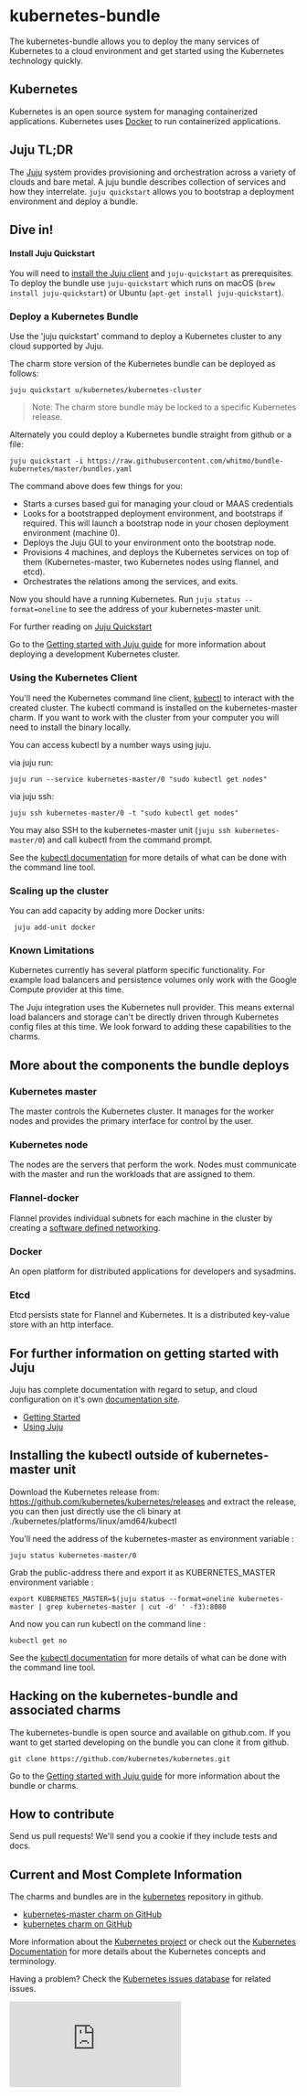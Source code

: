 # kubernetes-bundle

The kubernetes-bundle allows you to deploy the many services of
Kubernetes to a cloud environment and get started using the Kubernetes
technology quickly.

## Kubernetes

Kubernetes is an open source system for managing containerized
applications.  Kubernetes uses [Docker](http://docker.com) to run
containerized applications.

## Juju TL;DR

The [Juju](https://jujucharms.com) system provides provisioning and
orchestration across a variety of clouds and bare metal. A juju bundle
describes collection of services and how they interrelate. `juju
quickstart` allows you to bootstrap a deployment environment and
deploy a bundle.

## Dive in!

#### Install Juju Quickstart

You will need to
[install the Juju client](https://jujucharms.com/get-started) and
`juju-quickstart` as prerequisites.  To deploy the bundle use
`juju-quickstart` which runs on macOS (`brew install
juju-quickstart`) or Ubuntu (`apt-get install juju-quickstart`).

### Deploy a Kubernetes Bundle

Use the 'juju quickstart' command to deploy a Kubernetes cluster to any cloud
supported by Juju.  

The charm store version of the Kubernetes bundle can be deployed as follows:

    juju quickstart u/kubernetes/kubernetes-cluster

> Note: The charm store bundle may be locked to a specific Kubernetes release.

Alternately you could deploy a Kubernetes bundle straight from github or a file:

    juju quickstart -i https://raw.githubusercontent.com/whitmo/bundle-kubernetes/master/bundles.yaml

The command above does few things for you:

- Starts a curses based gui for managing your cloud or MAAS credentials
- Looks for a bootstrapped deployment environment, and bootstraps if
  required. This will launch a bootstrap node in your chosen
  deployment environment (machine 0).
- Deploys the Juju GUI to your environment onto the bootstrap node.
- Provisions 4 machines, and deploys the Kubernetes services on top of
  them (Kubernetes-master, two Kubernetes nodes using flannel, and etcd).
- Orchestrates the relations among the services, and exits.

Now you should have a running Kubernetes. Run `juju status
--format=oneline` to see the address of your kubernetes-master unit.

For further reading on [Juju Quickstart](https://pypi.python.org/pypi/juju-quickstart)

Go to the [Getting started with Juju guide](https://kubernetes.io/docs/getting-started-guides/ubuntu/installation/#setting-up-kubernetes-with-juju)
for more information about deploying a development Kubernetes cluster.

### Using the Kubernetes Client

You'll need the Kubernetes command line client,
[kubectl](https://github.com/kubernetes/kubernetes/blob/master/docs/user-guide/kubectl/kubectl.md)
to interact with the created cluster.  The kubectl command is
installed on the kubernetes-master charm. If you want to work with
the cluster from your computer you will need to install the binary
locally.

You can access kubectl by a number ways using juju.

via juju run:

    juju run --service kubernetes-master/0 "sudo kubectl get nodes"

via juju ssh:

    juju ssh kubernetes-master/0 -t "sudo kubectl get nodes"

You may also SSH to the kubernetes-master unit (`juju ssh kubernetes-master/0`)
and call kubectl from the command prompt.

See the
[kubectl documentation](https://github.com/kubernetes/kubernetes/blob/master/docs/user-guide/kubectl/kubectl.md)
for more details of what can be done with the command line tool.

### Scaling up the cluster

You can add capacity by adding more Docker units:

     juju add-unit docker

### Known Limitations

Kubernetes currently has several platform specific functionality. For
example load balancers and persistence volumes only work with the
Google Compute provider at this time.

The Juju integration uses the Kubernetes null provider. This means
external load balancers and storage can't be directly driven through
Kubernetes config files at this time. We look forward to adding these
capabilities to the charms.


## More about the components the bundle deploys

### Kubernetes master

The master controls the Kubernetes cluster.  It manages for the worker
nodes and provides the primary interface for control by the user.

### Kubernetes node

The nodes are the servers that perform the work.  Nodes must
communicate with the master and run the workloads that are assigned to
them.

### Flannel-docker

Flannel provides individual subnets for each machine in the cluster by
creating a
[software defined networking](http://en.wikipedia.org/wiki/Software-defined_networking).

### Docker

An open platform for distributed applications for developers and sysadmins.

### Etcd

Etcd persists state for Flannel and Kubernetes. It is a distributed
key-value store with an http interface.


## For further information on getting started with Juju

Juju has complete documentation with regard to setup, and cloud
configuration on it's own
[documentation site](https://jujucharms.com/docs/).

- [Getting Started](https://jujucharms.com/docs/stable/getting-started)
- [Using Juju](https://jujucharms.com/docs/stable/charms)


## Installing the kubectl outside of kubernetes-master unit

Download the Kubernetes release from:
https://github.com/kubernetes/kubernetes/releases and extract
the release, you can then just directly use the cli binary at
./kubernetes/platforms/linux/amd64/kubectl

You'll need the address of the kubernetes-master as environment variable :

    juju status kubernetes-master/0

Grab the public-address there and export it as KUBERNETES_MASTER
environment variable :

    export KUBERNETES_MASTER=$(juju status --format=oneline kubernetes-master | grep kubernetes-master | cut -d' ' -f3):8080

And now you can run kubectl on the command line :

    kubectl get no

See the
[kubectl documentation](https://github.com/kubernetes/kubernetes/blob/master/docs/user-guide/kubectl/kubectl.md)
for more details of what can be done with the command line tool.


## Hacking on the kubernetes-bundle and associated charms

The kubernetes-bundle is open source and available on github.com.  If
you want to get started developing on the bundle you can clone it from
github.  

    git clone https://github.com/kubernetes/kubernetes.git

Go to the [Getting started with Juju guide](https://kubernetes.io/docs/getting-started-guides/ubuntu/installation/#setting-up-kubernetes-with-juju)
for more information about the bundle or charms.

## How to contribute

Send us pull requests!  We'll send you a cookie if they include tests and docs.


## Current and Most Complete Information

The charms and bundles are in the [kubernetes](https://github.com/kubernetes/kubernetes)
repository in github.

 - [kubernetes-master charm on GitHub](https://github.com/kubernetes/kubernetes/tree/master/cluster/juju/charms/trusty/kubernetes-master)
 - [kubernetes charm on GitHub](https://github.com/kubernetes/kubernetes/tree/master/cluster/juju/charms/trusty/kubernetes)


More information about the
[Kubernetes project](https://github.com/kubernetes/kubernetes)
or check out the
[Kubernetes Documentation](https://github.com/kubernetes/kubernetes/tree/master/docs)
for more details about the Kubernetes concepts and terminology.

Having a problem? Check the [Kubernetes issues database](https://github.com/kubernetes/kubernetes/issues)
for related issues.


[![Analytics](https://kubernetes-site.appspot.com/UA-36037335-10/GitHub/cluster/juju/bundles/README.md?pixel)]()
